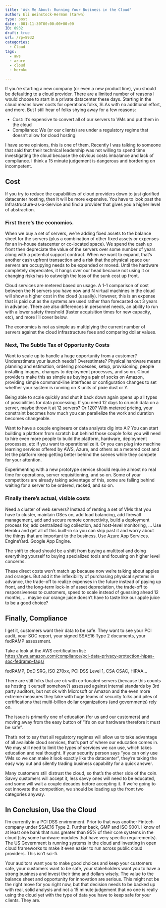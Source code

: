 ```yaml
---
title: 'Ask Me About: Running Your Business in the Cloud'
author: Eli Weinstock-Herman (tarwn)
type: post
date: -001-11-30T00:00:00+00:00
ID: 8932
draft: true
url: /?p=8932
categories:
  - Cloud
tags:
  - aws
  - azure
  - cloud
  - heroku

---
```

If you&#8217;re starting a new company (or even a new product line), you should be defaulting to a cloud provider. There are a limited number of reasons I would choose to start in a private datacenter these days. Starting in the cloud means lower costs for operations folks, SLAs with no additional effort, and more. But I still hear of folks shying away for a few reasons:

  * Cost: It&#8217;s expensive to convert all of our servers to VMs and put them in the cloud
  * Compliance: We (or our clients) are under a regulatory regime that doesn&#8217;t allow for cloud hosting

I have some opinions, this is one of them. Recently I was talking to someone that said that their technical leadership was not willing to spend time investigating the cloud because the obvious costs imbalance and lack of compliance. I think a 15 minute judgement is dangerous and bordering on incompetent.

## Cost

If you try to reduce the capabilities of cloud providers down to just glorified datacenter hosting, then it will be more expensive. You have to look past the Infrastructure-as-a-Service and find a provider that gives you a higher level of abstraction. 

### First there&#8217;s the economics. 

When we buy a set of servers, we&#8217;re adding fixed assets to the balance sheet for the servers (plus a combination of other fixed assets or expenses for an in-house datacenter or co-located space). We spend the cash up front then depreciate the value of the servers over some number of years along with a potential support contract. When we want to expand, that&#8217;s another cash upfront transaction and a risk that the physical space our servers are occupying needs to be expanded or moved. Until the hardware completely depreciates, it hangs over our head because not using it or changing risks has to outweigh the loss of the sunk cost up front.

Cloud services are metered based on usage. A 1-1 comparison of cost between the N servers you have now and N virtual machines in the cloud will show a higher cost in the cloud (usually). However, this is an expense that is paid out as the systems are used rather than forecasted out 3 years in advance. There are also differences in personnel needs, an ability to run with a lower safety threshold (faster acquisition times for new capacity, etc), and more I&#8217;ll cover below. 

The economics is not as simple as multiplying the current number of servers against the cloud infrastructure fees and comparing dollar values.

### Next, The Subtle Tax of Opportunity Costs

Want to scale up to handle a huge opportunity from a customer? Underestimate your launch needs? Overestimate? Physical hardware means planning and estimation, ordering processes, setup, provisioning, people installing images, changes to deployment processes, and so on. Cloud providers make this as simple as buying a pair of socks on Amazon, providing simple command-line interfaces or configuration changes to set whether your system is running on X units of pixie dust or Y.

Being able to scale quickly and shut it back down again opens up all types of possibilities for data processing. If you need 12 days to crunch data on a server, maybe throw it at 12 servers? Or 120? With metered pricing, your constraint becomes how much you can parallelize the work and duration becomes changeable.

Want to have a couple engineers or data analysts dig into AI? You can start building a platform from scratch but behind those couple folks you will need to hire even more people to build the platform, hardware, deployment processes, etc if you want to operationalize it. Or you can plug into machine learning services offered by AWS, Azure, and others as a metered cost and let the platform keep getting better behind the scenes while they compete for your attention.

Experimenting with a new prototype service should require almost no real time for operations, server requisitioning, and so on. Some of your competitors are already taking advantage of this, some are falling behind waiting for a server to be ordered, racked, and so on. 

### Finally there&#8217;s actual, visible costs

Need a cluster of web servers? Instead of renting a set of VMs that you have to cluster, maintain OSes on, add load balancing, add firewall management, add and secure remote connectivity, build a deployment process for, add centralized log collection, add host-level monitoring, … Use Heroku and get all of this built-in so you can skip past it and worry about the things that are important to the business. Use Azure App Services. EngineYard. Google App Engine. 

The shift to cloud should be a shift from buying a multitool and doing everything yourself to buying specialized tools and focusing on higher level concerns. 

These direct costs won&#8217;t match up because now we&#8217;re talking about apples and oranges. But add it the inflexibility of purchasing physical systems in advance, the trade-off to realize expenses in the future instead of paying up front, and the long-term lock-in of asset depreciation, the trade-off to responsiveness to customers, speed to scale instead of guessing ahead 12 months, … maybe our orange juice doesn&#8217;t have to taste like our apple juice to be a good choice?

## Finally, Compliance

I get it, customers want their data to be safe. They want to see your PCI audit, your SOC report, your signed SSAE16 Type 2 documents, your fedRAMP assessment. 

Take a look at the AWS certification list: https://aws.amazon.com/compliance/pci-data-privacy-protection-hipaa-soc-fedramp-faqs/

fedRAMP, DoD SRG, ISO 270xx, PCI DSS Level 1, CSA CSAC, HIPAA…

There are still folks that are ok with co-located servers (because this counts as hosting it ourself somehow?) assessed against internal standards by 3rd party auditors, but not ok with Microsoft or Amazon and the even more extreme measures they take with huge teams of security folks and piles of certifications that multi-billion dollar organizations (and governments) rely on. 

The issue is primarily one of education (for us and our customers) and moving away from the easy button of &#8220;it&#8217;s on our hardware therefore it must be safe&#8221;.

That&#8217;s not to say that all regulatory regimes will allow us to take advantage of all available cloud services, that&#8217;s part of where our education comes in. We may still need to limit the types of services we can use, which takes education and real thought. If your security person says &#8220;you can only use VMs so we can make it look exactly like the datacenter&#8221;, they&#8217;re taking the easy way out and silently trading business capability for a quick answer.

Many customers still distrust the cloud, so that&#8217;s the other side of the coin. Savvy customers will accept it, less savvy ones will need to be educated, and some will wait a couple decades before accepting it. If we&#8217;re going to out innovate the competition, we should be loading up the front two categories anyway.

## In Conclusion, Use the Cloud

I&#8217;m currently in a PCI DSS environment. Prior to that was another Fintech company under SSAE16 Type 2. Further back, GMP and ISO 9001. I know of at least one bank that runs greater than 95% of their core systems in the cloud (shy some hardware modules that have very specific requirements). The US Government is running systems in the cloud and investing in open cloud frameworks to make it even easier to run across public cloud providers. This isn&#8217;t sci-fi.

Your auditors want you to make good choices and keep your customers safe, your customers want to be safe, your stakeholders want you to have a strong business and invest their time and dollars wisely. The value to the balance sheet and opportunity for innovation are serious. This might not be the right move for you right now, but that decision needs to be backed up with real, solid analysis and not a 15 minute judgement that no one is really using the cloud yet with the type of data you have to keep safe for your clients. They are.